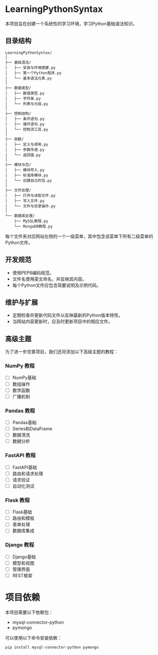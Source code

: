 # LearningPythonSyntax

本项目旨在创建一个系统性的学习环境，学习Python基础语法知识。

## 目录结构
```
LearningPythonSyntax/
│
├── 基础语法/          
│   ├── 安装与环境搭建.py
│   ├── 第一个Python程序.py
│   └── 基本语法元素.py
│
├── 数据类型/         
│   ├── 数值类型.py
│   ├── 字符串.py
│   └── 列表与元组.py
│
├── 控制结构/          
│   ├── 条件语句.py
│   ├── 循环语句.py
│   └── 控制流工具.py
│
├── 函数/              
│   ├── 定义与调用.py
│   ├── 参数传递.py
│   └── 返回值.py
│
├── 模块与包/          
│   ├── 模块导入.py
│   ├── 标准库模块.py
│   └── 创建自己的包.py
│
├── 文件处理/          
│   ├── 打开与读取文件.py
│   ├── 写入文件.py
│   └── 文件与目录操作.py
│
└── 数据库处理/        
    ├── MySQL教程.py
    └── MongoDB教程.py
```

每个文件夹对应网站左侧的一个一级菜单，其中包含该菜单下所有二级菜单的Python文件。

## 开发规范

- 使用PEP8编码规范。
- 文件名使用英文命名，并反映其内容。
- 每个Python文件应包含简要说明及示例代码。

## 维护与扩展

- 定期检查并更新代码文件以反映最新的Python版本特性。
- 当网站内容更新时，应及时更新项目中的相应文件。

## 高级主题

为了进一步完善项目，我们还将添加以下高级主题的教程：

### NumPy 教程
- [ ] NumPy基础
- [ ] 数组操作
- [ ] 数学函数
- [ ] 广播机制

### Pandas 教程
- [ ] Pandas基础
- [ ] Series和DataFrame
- [ ] 数据清洗
- [ ] 数据分析

### FastAPI 教程
- [ ] FastAPI基础
- [ ] 路由和请求处理
- [ ] 请求验证
- [ ] 自动化测试

### Flask 教程
- [ ] Flask基础
- [ ] 路由和模板
- [ ] 表单处理
- [ ] 数据库集成

### Django 教程
- [ ] Django基础
- [ ] 模型和视图
- [ ] 管理界面
- [ ] REST框架

# 项目依赖

本项目需要以下依赖包：
- mysql-connector-python
- pymongo

可以使用以下命令安装依赖：
```bash
pip install mysql-connector-python pymongo
```

